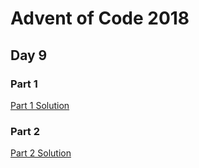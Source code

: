 # Advent of Code 2018
## Day 9

### Part 1

[Part 1 Solution](part1.rb)

### Part 2

[Part 2 Solution](part2.rb)